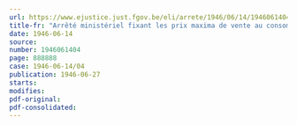 ```yaml
---
url: https://www.ejustice.just.fgov.be/eli/arrete/1946/06/14/1946061404/justel
title-fr: "Arrêté ministériel fixant les prix maxima de vente au consommateur des articles de maroquinerie en cuir et de gants en cuir"
date: 1946-06-14
source:
number: 1946061404
page: 888888
case: 1946-06-14/04
publication: 1946-06-27
starts:
modifies:
pdf-original:
pdf-consolidated:
---
```


